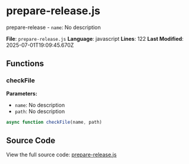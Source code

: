 # prepare-release.js

<module>prepare-release</module>
<description>- `name`: No description</description>

**File**: `prepare-release.js`
**Language**: javascript
**Lines**: 122
**Last Modified**: 2025-07-01T19:09:45.670Z

## Functions

### checkFile

**Parameters:**
- `name`: No description
- `path`: No description

```javascript
async function checkFile(name, path)
```

## Source Code

View the full source code: [prepare-release.js](prepare-release.js)
